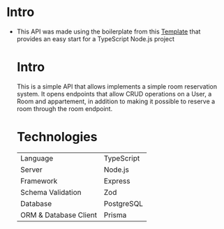 # Intro 

- This API was made using the boilerplate from this [Template](https://github.com/metachris/typescript-boilerplate) that provides an easy start for a TypeScript Node.js project

    # Intro
    This is a simple API that allows implements a simple room reservation system. It opens endpoints that allow CRUD operations on a User, a Room and appartement, in addition to making it possible to reserve a room through the room endpoint.

    # Technologies
    |||
    |-|-|
    |Language|TypeScript|
    |Server|Node.js|
    |Framework|Express|
    |Schema Validation|Zod|
    |Database|PostgreSQL|
    |ORM & Database Client|Prisma|